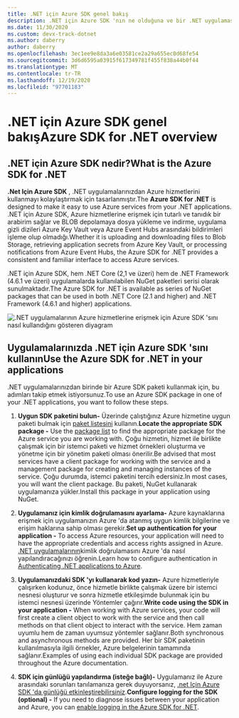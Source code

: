 ```yaml
---
title: .NET için Azure SDK genel bakış
description: .NET için Azure SDK 'nın ne olduğuna ve bir .NET uygulamasında SDK 'Yı kullanmak için temel adımlara genel bakış sağlar
ms.date: 11/30/2020
ms.custom: devx-track-dotnet
ms.author: daberry
author: daberry
ms.openlocfilehash: 3ec1ee9e8da3a6e03581ce2a29a655ec0d68fe54
ms.sourcegitcommit: 3d6d6595a03915f617349781f455f838a44b0f44
ms.translationtype: MT
ms.contentlocale: tr-TR
ms.lasthandoff: 12/19/2020
ms.locfileid: "97701183"
---
```

# <a name="azure-sdk-for-net-overview"></a><span data-ttu-id="ad88a-103">.NET için Azure SDK genel bakış</span><span class="sxs-lookup"><span data-stu-id="ad88a-103">Azure SDK for .NET overview</span></span>

## <a name="what-is-the-azure-sdk-for-net"></a><span data-ttu-id="ad88a-104">.NET için Azure SDK nedir?</span><span class="sxs-lookup"><span data-stu-id="ad88a-104">What is the Azure SDK for .NET</span></span>

<span data-ttu-id="ad88a-105">**.Net Için Azure SDK** , .NET uygulamalarınızdan Azure hizmetlerini kullanmayı kolaylaştırmak için tasarlanmıştır.</span><span class="sxs-lookup"><span data-stu-id="ad88a-105">The **Azure SDK for .NET** is designed to make it easy to use Azure services from your .NET applications.</span></span>  <span data-ttu-id="ad88a-106">.NET için Azure SDK, Azure hizmetlerine erişmek için tutarlı ve tanıdık bir arabirim sağlar ve BLOB depolamaya dosya yükleme ve indirme, uygulama gizli dizileri Azure Key Vault veya Azure Event Hubs arasındaki bildirimleri işleme olup olmadığı.</span><span class="sxs-lookup"><span data-stu-id="ad88a-106">Whether it is uploading and downloading files to Blob Storage, retrieving application secrets from Azure Key Vault, or processing notifications from Azure Event Hubs, the Azure SDK for .NET provides a consistent and familiar interface to access Azure services.</span></span>  

<span data-ttu-id="ad88a-107">.NET için Azure SDK, hem .NET Core (2,1 ve üzeri) hem de .NET Framework (4.6.1 ve üzeri) uygulamalarda kullanılabilen NuGet paketleri serisi olarak sunulmaktadır.</span><span class="sxs-lookup"><span data-stu-id="ad88a-107">The Azure SDK for .NET is available as series of NuGet packages that can be used in both .NET Core (2.1 and higher) and .NET Framework (4.6.1 and higher) applications.</span></span>

![.NET uygulamalarının Azure hizmetlerine erişmek için Azure SDK 'sını nasıl kullandığını gösteren diyagram](./media/azure-sdk-for-dotnet-overview.png)

## <a name="use-the-azure-sdk-for-net-in-your-applications"></a><span data-ttu-id="ad88a-109">Uygulamalarınızda .NET için Azure SDK 'sını kullanın</span><span class="sxs-lookup"><span data-stu-id="ad88a-109">Use the Azure SDK for .NET in your applications</span></span>

<span data-ttu-id="ad88a-110">.NET uygulamalarınızdan birinde bir Azure SDK paketi kullanmak için, bu adımları takip etmek istiyorsunuz.</span><span class="sxs-lookup"><span data-stu-id="ad88a-110">To use an Azure SDK package in one of your .NET applications, you want to follow these steps.</span></span>

1. <span data-ttu-id="ad88a-111">**Uygun SDK paketini bulun-** Üzerinde çalıştığınız Azure hizmetine uygun paketi bulmak için [paket listesini](../packages.md) kullanın.</span><span class="sxs-lookup"><span data-stu-id="ad88a-111">**Locate the appropriate SDK package -** Use the [package list](../packages.md) to find the appropriate package for the Azure service you are working with.</span></span>  <span data-ttu-id="ad88a-112">Çoğu hizmetin, hizmet ile birlikte çalışmak için bir istemci paketi ve hizmet örnekleri oluşturma ve yönetme için bir yönetim paketi olması önerilir.</span><span class="sxs-lookup"><span data-stu-id="ad88a-112">Be advised that most services have a client package for working with the service and a management package for creating and managing instances of the service.</span></span>  <span data-ttu-id="ad88a-113">Çoğu durumda, istemci paketini tercih edersiniz.</span><span class="sxs-lookup"><span data-stu-id="ad88a-113">In most cases, you will want the client package.</span></span>  <span data-ttu-id="ad88a-114">Bu paketi, NuGet kullanarak uygulamanıza yükler.</span><span class="sxs-lookup"><span data-stu-id="ad88a-114">Install this package in your application using NuGet.</span></span>

2. <span data-ttu-id="ad88a-115">**Uygulamanız için kimlik doğrulamasını ayarlama-** Azure kaynaklarına erişmek için uygulamanızın Azure 'da atanmış uygun kimlik bilgilerine ve erişim haklarına sahip olması gerekir.</span><span class="sxs-lookup"><span data-stu-id="ad88a-115">**Set up authentication for your application -** To access Azure resources, your application will need to have the appropriate credentials and access rights assigned in Azure.</span></span>  <span data-ttu-id="ad88a-116">[.NET uygulamalarının](../authentication.md)kimlik doğrulamasını Azure 'da nasıl yapılandıracağınızı öğrenin.</span><span class="sxs-lookup"><span data-stu-id="ad88a-116">Learn how to configure authentication in [Authenticating .NET applications to Azure](../authentication.md).</span></span>

3. <span data-ttu-id="ad88a-117">**Uygulamanızdaki SDK 'yı kullanarak kod yazın-** Azure hizmetleriyle çalışırken kodunuz, önce hizmetle birlikte çalışmak üzere bir istemci nesnesi oluşturur ve sonra hizmetle etkileşimde bulunmak için bu istemci nesnesi üzerinde Yöntemler çağırır.</span><span class="sxs-lookup"><span data-stu-id="ad88a-117">**Write code using the SDK in your application -** When working with Azure services, your code will first create a client object to work with the service and then call methods on that client object to interact with the service.</span></span>  <span data-ttu-id="ad88a-118">Hem zaman uyumlu hem de zaman uyumsuz yöntemler sağlanır.</span><span class="sxs-lookup"><span data-stu-id="ad88a-118">Both synchronous and asynchronous methods are provided.</span></span>  <span data-ttu-id="ad88a-119">Her bir SDK paketinin kullanılmasıyla ilgili örnekler, Azure belgelerinin tamamında sağlanır.</span><span class="sxs-lookup"><span data-stu-id="ad88a-119">Examples of using each individual SDK package are provided throughout the Azure documentation.</span></span>

4. <span data-ttu-id="ad88a-120">**SDK için günlüğü yapılandırma (isteğe bağlı)-** Uygulamanız ile Azure arasındaki sorunları tanılamanıza gerek duyuyorsanız, [.net Için Azure SDK 'da günlüğü etkinleştirebilirsiniz](./logging.md).</span><span class="sxs-lookup"><span data-stu-id="ad88a-120">**Configure logging for the SDK (optional) -** If you need to diagnose issues between your application and Azure, you can [enable logging in the Azure SDK for .NET](./logging.md).</span></span>
